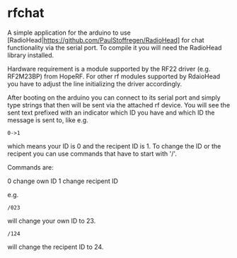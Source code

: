 # rfchat

A simple application for the arduino to use [RadioHead|https://github.com/PaulStoffregen/RadioHead] for chat functionality via the serial port. To compile it you will need the RadioHead library installed.

Hardware requirement is a module supported by the RF22 driver (e.g. RF2M23BP) from HopeRF. For other rf modules supported by RdaioHead you have to adjust the line initializing the driver accordingly.

After booting on the arduino you can connect to its serial port and simply type strings that then will be sent via the attached rf device. You will see the sent text prefixed with an indicator which ID you have and which ID the message is sent to, like e.g.

```
0->1
```

which means your ID is 0 and the recipent ID is 1. To change the ID or the recipent you can use commands that have to start with '/'.

Commands are:

0 change own ID
1 change recipent ID

e.g.

```
/023
```

will change your own ID to 23.

```
/124
```

will change the recipent ID to 24.
